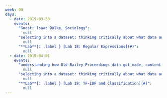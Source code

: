 ```yaml
---
week: 09
days:
  - date: 2019-03-30
    events:
      "Guest: Isaac Dalke, Sociology":
        null
      "selecting into a dataset: thinking critically about what data are collected":
        null
      "**Lab**{: .label } [Lab 18: Regular Expressions](#)":
        null
  - date: 2019-04-01
    events:
      "understanding how Old Bailey Proceedings data got made, content analysis of cases, outline of computational text analysis techniques ":
        null
      "selecting into a dataset: thinking critically about what data are collected":
        null
      "**Lab**{: .label } [Lab 19: TF-IDF and Classification](#)":
        null
---
```


